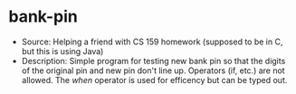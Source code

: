 # bank-pin
* Source: Helping a friend with CS 159 homework (supposed to be in C, but this is using Java)
* Description: Simple program for testing new bank pin so that the digits of the original pin and new pin don't line up. Operators (if, etc.) are not allowed. The *when* operator is used for efficency but can be typed out.

